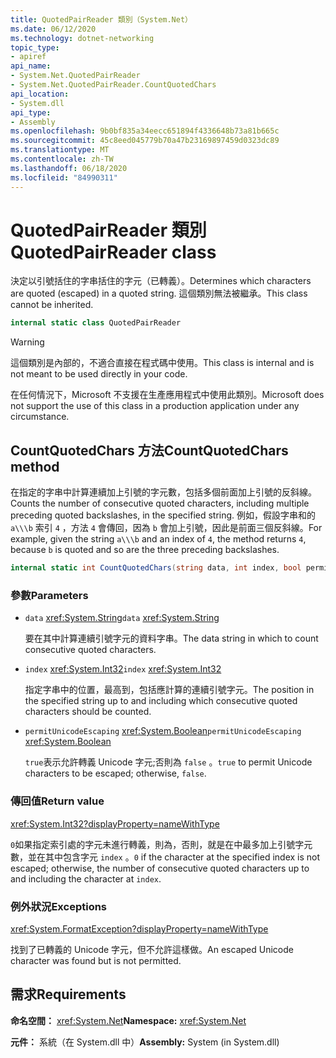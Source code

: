 ```yaml
---
title: QuotedPairReader 類別（System.Net）
ms.date: 06/12/2020
ms.technology: dotnet-networking
topic_type:
- apiref
api_name:
- System.Net.QuotedPairReader
- System.Net.QuotedPairReader.CountQuotedChars
api_location:
- System.dll
api_type:
- Assembly
ms.openlocfilehash: 9b0bf835a34eecc651894f4336648b73a81b665c
ms.sourcegitcommit: 45c8eed045779b70a47b23169897459d0323dc89
ms.translationtype: MT
ms.contentlocale: zh-TW
ms.lasthandoff: 06/18/2020
ms.locfileid: "84990311"
---
```

# <a name="quotedpairreader-class"></a><span data-ttu-id="080a8-102">QuotedPairReader 類別</span><span class="sxs-lookup"><span data-stu-id="080a8-102">QuotedPairReader class</span></span>

<span data-ttu-id="080a8-103">決定以引號括住的字串括住的字元（已轉義）。</span><span class="sxs-lookup"><span data-stu-id="080a8-103">Determines which characters are quoted (escaped) in a quoted string.</span></span> <span data-ttu-id="080a8-104">這個類別無法被繼承。</span><span class="sxs-lookup"><span data-stu-id="080a8-104">This class cannot be inherited.</span></span>

```csharp
internal static class QuotedPairReader
```

> [!WARNING]
> <span data-ttu-id="080a8-105">這個類別是內部的，不適合直接在程式碼中使用。</span><span class="sxs-lookup"><span data-stu-id="080a8-105">This class is internal and is not meant to be used directly in your code.</span></span>
>
> <span data-ttu-id="080a8-106">在任何情況下，Microsoft 不支援在生產應用程式中使用此類別。</span><span class="sxs-lookup"><span data-stu-id="080a8-106">Microsoft does not support the use of this class in a production application under any circumstance.</span></span>

## <a name="countquotedchars-method"></a><span data-ttu-id="080a8-107">CountQuotedChars 方法</span><span class="sxs-lookup"><span data-stu-id="080a8-107">CountQuotedChars method</span></span>

<span data-ttu-id="080a8-108">在指定的字串中計算連續加上引號的字元數，包括多個前面加上引號的反斜線。</span><span class="sxs-lookup"><span data-stu-id="080a8-108">Counts the number of consecutive quoted characters, including multiple preceding quoted backslashes, in the specified string.</span></span> <span data-ttu-id="080a8-109">例如，假設字串和的 `a\\\b` 索引 `4` ，方法 `4` 會傳回，因為 `b` 會加上引號，因此是前面三個反斜線。</span><span class="sxs-lookup"><span data-stu-id="080a8-109">For example, given the string `a\\\b` and an index of `4`, the method returns `4`, because `b` is quoted and so are the three preceding backslashes.</span></span>

```csharp
internal static int CountQuotedChars(string data, int index, bool permitUnicodeEscaping)
```

### <a name="parameters"></a><span data-ttu-id="080a8-110">參數</span><span class="sxs-lookup"><span data-stu-id="080a8-110">Parameters</span></span>

- <span data-ttu-id="080a8-111">`data` <xref:System.String></span><span class="sxs-lookup"><span data-stu-id="080a8-111">`data` <xref:System.String></span></span>

  <span data-ttu-id="080a8-112">要在其中計算連續引號字元的資料字串。</span><span class="sxs-lookup"><span data-stu-id="080a8-112">The data string in which to count consecutive quoted characters.</span></span>

- <span data-ttu-id="080a8-113">`index` <xref:System.Int32></span><span class="sxs-lookup"><span data-stu-id="080a8-113">`index` <xref:System.Int32></span></span>

  <span data-ttu-id="080a8-114">指定字串中的位置，最高到，包括應計算的連續引號字元。</span><span class="sxs-lookup"><span data-stu-id="080a8-114">The position in the specified string up to and including which consecutive quoted characters should be counted.</span></span>

- <span data-ttu-id="080a8-115">`permitUnicodeEscaping` <xref:System.Boolean></span><span class="sxs-lookup"><span data-stu-id="080a8-115">`permitUnicodeEscaping` <xref:System.Boolean></span></span>

  <span data-ttu-id="080a8-116">`true`表示允許轉義 Unicode 字元;否則為 `false` 。</span><span class="sxs-lookup"><span data-stu-id="080a8-116">`true` to permit Unicode characters to be escaped; otherwise, `false`.</span></span>

### <a name="return-value"></a><span data-ttu-id="080a8-117">傳回值</span><span class="sxs-lookup"><span data-stu-id="080a8-117">Return value</span></span>

<xref:System.Int32?displayProperty=nameWithType>

<span data-ttu-id="080a8-118">`0`如果指定索引處的字元未進行轉義，則為，否則，就是在中最多加上引號字元數，並在其中包含字元 `index` 。</span><span class="sxs-lookup"><span data-stu-id="080a8-118">`0` if the character at the specified index is not escaped; otherwise, the number of consecutive quoted characters up to and including the character at `index`.</span></span>

### <a name="exceptions"></a><span data-ttu-id="080a8-119">例外狀況</span><span class="sxs-lookup"><span data-stu-id="080a8-119">Exceptions</span></span>

<xref:System.FormatException?displayProperty=nameWithType>

<span data-ttu-id="080a8-120">找到了已轉義的 Unicode 字元，但不允許這樣做。</span><span class="sxs-lookup"><span data-stu-id="080a8-120">An escaped Unicode character was found but is not permitted.</span></span>

## <a name="requirements"></a><span data-ttu-id="080a8-121">需求</span><span class="sxs-lookup"><span data-stu-id="080a8-121">Requirements</span></span>

<span data-ttu-id="080a8-122">**命名空間：** <xref:System.Net></span><span class="sxs-lookup"><span data-stu-id="080a8-122">**Namespace:** <xref:System.Net></span></span>

<span data-ttu-id="080a8-123">**元件：** 系統（在 System.dll 中）</span><span class="sxs-lookup"><span data-stu-id="080a8-123">**Assembly:** System (in System.dll)</span></span>
